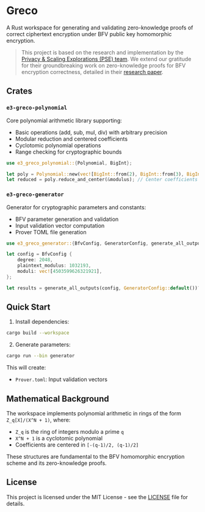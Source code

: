 # Greco

A Rust workspace for generating and validating zero-knowledge proofs of correct ciphertext encryption under BFV public key homomorphic encryption.

> This project is based on the research and implementation by the [Privacy & Scaling Explorations (PSE) team](https://github.com/privacy-scaling-explorations/greco). We extend our gratitude for their groundbreaking work on zero-knowledge proofs for BFV encryption correctness, detailed in their [research paper](https://eprint.iacr.org/2024/594).

## Crates

### `e3-greco-polynomial`

Core polynomial arithmetic library supporting:

- Basic operations (add, sub, mul, div) with arbitrary precision
- Modular reduction and centered coefficients
- Cyclotomic polynomial operations
- Range checking for cryptographic bounds

```rust
use e3_greco_polynomial::{Polynomial, BigInt};

let poly = Polynomial::new(vec![BigInt::from(2), BigInt::from(3), BigInt::from(1)]); // 2x² + 3x + 1
let reduced = poly.reduce_and_center(&modulus); // Center coefficients in [-q/2, q/2]
```

### `e3-greco-generator`

Generator for cryptographic parameters and constants:

- BFV parameter generation and validation
- Input validation vector computation
- Prover TOML file generation

```rust
use e3_greco_generator::{BfvConfig, GeneratorConfig, generate_all_outputs};

let config = BfvConfig {
    degree: 2048,
    plaintext_modulus: 1032193,
    moduli: vec![4503599626321921],
};

let results = generate_all_outputs(config, GeneratorConfig::default())?;
```

## Quick Start

1. Install dependencies:

```bash
cargo build --workspace
```

2. Generate parameters:

```bash
cargo run --bin generator
```

This will create:

- `Prover.toml`: Input validation vectors

## Mathematical Background

The workspace implements polynomial arithmetic in rings of the form `Z_q[X]/(X^N + 1)`, where:

- `Z_q` is the ring of integers modulo a prime `q`
- `X^N + 1` is a cyclotomic polynomial
- Coefficients are centered in `[-(q-1)/2, (q-1)/2]`

These structures are fundamental to the BFV homomorphic encryption scheme and its zero-knowledge proofs.

## License

This project is licensed under the MIT License - see the [LICENSE](LICENSE) file for details.
